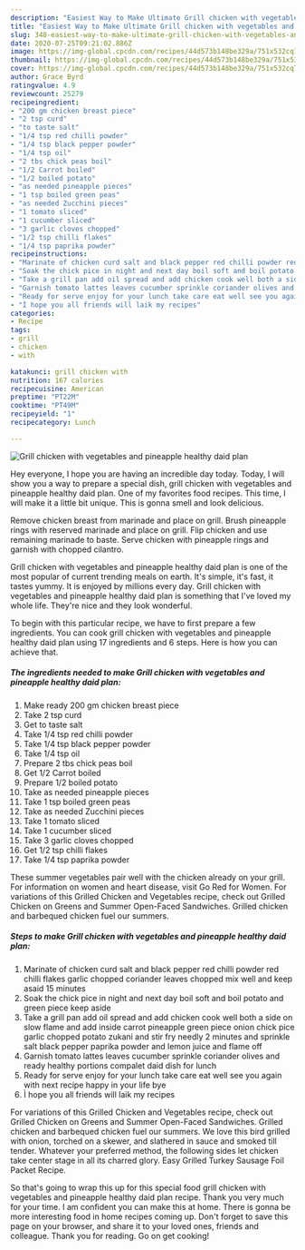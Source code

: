 ```yaml
---
description: "Easiest Way to Make Ultimate Grill chicken with vegetables and pineapple healthy daid plan"
title: "Easiest Way to Make Ultimate Grill chicken with vegetables and pineapple healthy daid plan"
slug: 348-easiest-way-to-make-ultimate-grill-chicken-with-vegetables-and-pineapple-healthy-daid-plan
date: 2020-07-25T09:21:02.886Z
image: https://img-global.cpcdn.com/recipes/44d573b148be329a/751x532cq70/grill-chicken-with-vegetables-and-pineapple-healthy-daid-plan-recipe-main-photo.jpg
thumbnail: https://img-global.cpcdn.com/recipes/44d573b148be329a/751x532cq70/grill-chicken-with-vegetables-and-pineapple-healthy-daid-plan-recipe-main-photo.jpg
cover: https://img-global.cpcdn.com/recipes/44d573b148be329a/751x532cq70/grill-chicken-with-vegetables-and-pineapple-healthy-daid-plan-recipe-main-photo.jpg
author: Grace Byrd
ratingvalue: 4.9
reviewcount: 25279
recipeingredient:
- "200 gm chicken breast piece"
- "2 tsp curd"
- "to taste salt"
- "1/4 tsp red chilli powder"
- "1/4 tsp black pepper powder"
- "1/4 tsp oil"
- "2 tbs chick peas boil"
- "1/2 Carrot boiled"
- "1/2 boiled potato"
- "as needed pineapple pieces"
- "1 tsp boiled green peas"
- "as needed Zucchini pieces"
- "1 tomato sliced"
- "1 cucumber sliced"
- "3 garlic cloves chopped"
- "1/2 tsp chilli flakes"
- "1/4 tsp paprika powder"
recipeinstructions:
- "Marinate of chicken curd salt and black pepper red chilli powder red chilli flakes garlic chopped coriander leaves chopped mix well and keep asaid 15 minutes"
- "Soak the chick pice in night and next day boil soft and boil potato and green piece keep aside"
- "Take a grill pan add oil spread and add chicken cook well both a side on slow flame and add inside carrot pineapple green piece onion chick pice garlic chopped potato zukani and stir fry needly 2 minutes and sprinkle salt black pepper paprika powder and lemon juice and flame off"
- "Garnish tomato lattes leaves cucumber sprinkle coriander olives and ready healthy portions compalet daid dish for lunch"
- "Ready for serve enjoy for your lunch take care eat well see you again with next recipe happy in your life bye"
- "Ì hope you all friends will laik my recipes"
categories:
- Recipe
tags:
- grill
- chicken
- with

katakunci: grill chicken with 
nutrition: 167 calories
recipecuisine: American
preptime: "PT22M"
cooktime: "PT49M"
recipeyield: "1"
recipecategory: Lunch

---
```



![Grill chicken with vegetables and pineapple healthy daid plan](https://img-global.cpcdn.com/recipes/44d573b148be329a/751x532cq70/grill-chicken-with-vegetables-and-pineapple-healthy-daid-plan-recipe-main-photo.jpg)

Hey everyone, I hope you are having an incredible day today. Today, I will show you a way to prepare a special dish, grill chicken with vegetables and pineapple healthy daid plan. One of my favorites food recipes. This time, I will make it a little bit unique. This is gonna smell and look delicious.

Remove chicken breast from marinade and place on grill. Brush pineapple rings with reserved marinade and place on grill. Flip chicken and use remaining marinade to baste. Serve chicken with pineapple rings and garnish with chopped cilantro.

Grill chicken with vegetables and pineapple healthy daid plan is one of the most popular of current trending meals on earth. It's simple, it's fast, it tastes yummy. It is enjoyed by millions every day. Grill chicken with vegetables and pineapple healthy daid plan is something that I've loved my whole life. They're nice and they look wonderful.


To begin with this particular recipe, we have to first prepare a few ingredients. You can cook grill chicken with vegetables and pineapple healthy daid plan using 17 ingredients and 6 steps. Here is how you can achieve that.

<!--inarticleads1-->

##### The ingredients needed to make Grill chicken with vegetables and pineapple healthy daid plan:

1. Make ready 200 gm chicken breast piece
1. Take 2 tsp curd
1. Get to taste salt
1. Take 1/4 tsp red chilli powder
1. Take 1/4 tsp black pepper powder
1. Take 1/4 tsp oil
1. Prepare 2 tbs chick peas boil
1. Get 1/2 Carrot boiled
1. Prepare 1/2 boiled potato
1. Take as needed pineapple pieces
1. Take 1 tsp boiled green peas
1. Take as needed Zucchini pieces
1. Take 1 tomato sliced
1. Take 1 cucumber sliced
1. Take 3 garlic cloves chopped
1. Get 1/2 tsp chilli flakes
1. Take 1/4 tsp paprika powder


These summer vegetables pair well with the chicken already on your grill. For information on women and heart disease, visit Go Red for Women. For variations of this Grilled Chicken and Vegetables recipe, check out Grilled Chicken on Greens and Summer Open-Faced Sandwiches. Grilled chicken and barbequed chicken fuel our summers. 

<!--inarticleads2-->

##### Steps to make Grill chicken with vegetables and pineapple healthy daid plan:

1. Marinate of chicken curd salt and black pepper red chilli powder red chilli flakes garlic chopped coriander leaves chopped mix well and keep asaid 15 minutes
1. Soak the chick pice in night and next day boil soft and boil potato and green piece keep aside
1. Take a grill pan add oil spread and add chicken cook well both a side on slow flame and add inside carrot pineapple green piece onion chick pice garlic chopped potato zukani and stir fry needly 2 minutes and sprinkle salt black pepper paprika powder and lemon juice and flame off
1. Garnish tomato lattes leaves cucumber sprinkle coriander olives and ready healthy portions compalet daid dish for lunch
1. Ready for serve enjoy for your lunch take care eat well see you again with next recipe happy in your life bye
1. Ì hope you all friends will laik my recipes


For variations of this Grilled Chicken and Vegetables recipe, check out Grilled Chicken on Greens and Summer Open-Faced Sandwiches. Grilled chicken and barbequed chicken fuel our summers. We love this bird grilled with onion, torched on a skewer, and slathered in sauce and smoked till tender. Whatever your preferred method, the following sides let chicken take center stage in all its charred glory. Easy Grilled Turkey Sausage Foil Packet Recipe. 

So that's going to wrap this up for this special food grill chicken with vegetables and pineapple healthy daid plan recipe. Thank you very much for your time. I am confident you can make this at home. There is gonna be more interesting food in home recipes coming up. Don't forget to save this page on your browser, and share it to your loved ones, friends and colleague. Thank you for reading. Go on get cooking!
